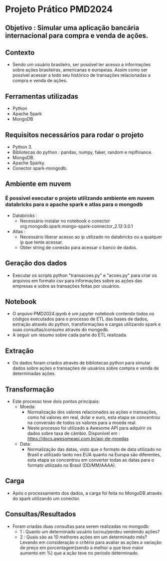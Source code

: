 # Projeto Prático PMD2024
## Objetivo : Simular uma aplicação bancária internacional para compra e venda de ações.
## Contexto 
- Sendo um usuário brasileiro, ser possível ter acesso a informações sobre ações brasileiras, americanas e europeias. Assim como ser possível acessar a todo seu histórico de transações relacionadas a compra e venda de ações. 
## Ferramentas utilizadas
- Python
- Apache Spark
- MongoDB

## Requisitos necessários para rodar o projeto
- Python 3.
- Bibliotecas do python : pandas, numpy, faker, random e mplfinance.
- MongoDB.
- Apache Sparky.
- Conector spark-mongodb.

## Ambiente em nuvem
### É possivel executar o projeto utilizando ambiente em nuvem databricks para o apache spark e atlas para o mongodb
- Databricks :
   - Necessário instalar no notebook o conector org.mongodb.spark:mongo-spark-connector_2.12:3.0.1
- Atlas :
   - Necessário liberar acesso ao ip utilizado no databricks ou a qualquer ip que tente acessar.
   - Obter string de conexão para acessar o banco de dados.
## Geração dos dados
- Executar os scripts python "transacoes.py" e "acoes.py" para criar os arquivos em formato csv para informações sobre as ações das empresas e sobre as transações feitas por usuários.

## Notebook
 - O arquivo PMD2024.ipynb é um jupyter notebook contendo todos os códigos executados para o processo de ETL das bases de dados, extração através do python, transformações e cargas utilizando spark e suas consultas/consumo através do mongodb.
 - A seguir um resumo sobre cada parte do ETL realizada.
   
## Extração
- Os dados foram criados através de bibliotecas python para simular dados sobre ações e transações de usuários sobre compra e venda de determinadas ações.

## Transformação
- Este processo teve dois pontos principais:
   - Moeda:
      - Normalização dos valores relacionados as ações e transações, como há valores em real, dolar e euro, esta etapa se concentrou na conversão de todos os valores para a moeda real.
      - Neste processo foi utilizado a Awesome API para adquirir os dados sobre taxa de câmbio. Disponivel em : https://docs.awesomeapi.com.br/api-de-moedas
   - Data:
        - Normalização das datas, visto que o formato de data utilizado no Brasil e utilizado tanto nos EUA quanto na Europa são diferentes, esta etapa se concentrou em converter todas as datas para o formato utilizado no Brasil (DD/MM/AAAA).

## Carga
- Após o processamento dos dados, a carga foi feita no MongoDB através do spark utilizando um conector.

## Consultas/Resultados
- Foram criadas duas consultas para serem realizadas no mongodb:
   - 1 : Quanto um determinado usuário lucrou/perdeu vendendo ações?
   - 2 : Quais são as 10 melhores ações em um determinado mês? Levando em consideração o critério para avaliar as ações a variação de preço em porcentagem(sendo a melhor a que teve maior aumento em %) que a ação teve no período determinado.   
